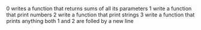 0 writes a function that returns sums of all its parameters
1 write a function that print numbers
2 write a function that print strings
3 write a function that prints anything
both 1 and 2 are folled by a new line
